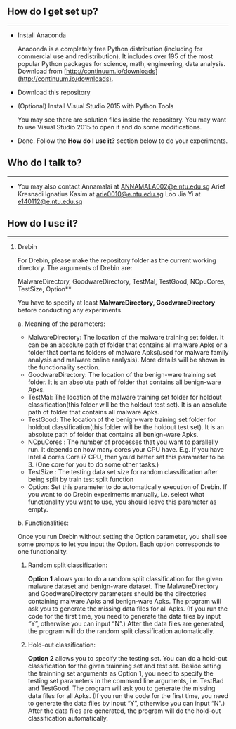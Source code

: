 ## **How do I get set up?** ##
***
* Install Anaconda

    Anaconda is a completely free Python distribution (including for commercial use and redistribution). It includes over 195 of the most popular Python packages for science, math, engineering, data analysis.
Download from [http://continuum.io/downloads](http://continuum.io/downloads).

* Download this repository
* (Optional) Install Visual Studio 2015 with Python Tools

    You may see there are solution files inside the repository. You may want to use Visual Studio 2015 to open it and do some modifications.

* Done. Follow the **How do I use it?** section below to do your experiments.

## **Who do I talk to?** ##
***
* You may also contact Annamalai at ANNAMALA002@e.ntu.edu.sg
  Arief Kresnadi Ignatius Kasim at arie0010@e.ntu.edu.sg
  Loo Jia Yi at e140112@e.ntu.edu.sg

## **How do I use it?** ##
***
1. Drebin

    For Drebin, please make the repository folder as the current working directory. The arguments of Drebin are: 

    MalwareDirectory, GoodwareDirectory, TestMal, TestGood, NCpuCores, TestSize, Option**

    You have to specify at least **MalwareDirectory, GoodwareDirectory** before conducting any experiments.

    a. Meaning of the parameters:

    * MalwareDirectory: The location of the malware training set folder. It can be an absolute path of folder that contains all malware Apks or a folder that contains folders of malware Apks(used for malware family analysis and malware online analysis). More details will be shown in the functionality section.
    * GoodwareDirectory: The location of the benign-ware training set folder. It is an absolute path of folder that contains all benign-ware Apks.
    * TestMal: The location of the malware training set folder for holdout classification(this folder will be the holdout test set). It is an absolute path of folder that contains all malware Apks.
    * TestGood: The location of the benign-ware training set folder for holdout classification(this folder will be the holdout test set). It is an absolute path of folder that contains all benign-ware Apks.
    * NCpuCores : The number of processes that you want to parallelly run. It depends on how many cores your CPU have. E.g. If you have Intel 4 cores Core i7 CPU, then you’d better set this parameter to be 3. (One core for you to do some other tasks.)
    * TestSize : The testing data set size for random classification after being split by train test split function
    * Option: Set this parameter to do automatically execution of Drebin. If you want to do Drebin experiments manually, i.e. select what functionality you want to use, you should leave this parameter as empty.

    b. Functionalities:

    Once you run Drebin without setting the Option parameter, you shall see some prompts to let you input the Option. Each option corresponds to one functionality.

    1. Random split classification:

        **Option 1** allows you to do a random split classification for the given malware dataset and benign-ware dataset. The MalwareDirectory and GoodwareDirectory parameters should be the directories containing malware Apks and benign-ware Apks. The program will ask you to generate the missing data files for all Apks. (If you run the code for the first time, you need to generate the data files by input “Y”, otherwise you can input “N”.) After the data files are generated, the program will do the random split classification automatically.

    2. Hold-out classification:

        **Option 2** allows you to specify the testing set. You can do a hold-out classification for the given trainning set and test set. Beside seting the trainning set arguments as Option 1, you need to specify the testing set parameters in the command line arguments, i.e. TestBad and TestGood. The program will ask you to generate the missing data files for all Apks. (If you run the code for the first time, you need to generate the data files by input “Y”, otherwise you can input “N”.) After the data files are generated, the program will do the hold-out classification automatically.
